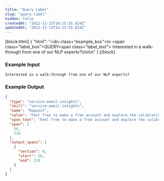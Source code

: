 ```yaml
---
title: "Query Label"
slug: "query-label"
hidden: false
createdAt: "2022-11-13T14:15:55.824Z"
updatedAt: "2022-11-13T14:15:55.824Z"
---
```

[block:html]
{
  "html": "<div class=\"example_box\">\n <span class=\"label_box\">QUERY</span><span class=\"label_text\"> Interested in a walk-through from one of our NLP experts?\n</div>\n\n<style>\n  .label_box { \n    box-sizing: border-box;\n    border-width: 0px;\n    border-style: solid;\n    border-bottom-left-radius: 0.25rem;\n    border-top-left-radius: 0.25rem;\n    border-top-right-radius: 0.25rem;\n    background-color: rgb(241, 59, 233);\n    color: white;\n    padding: 2px;\n    position: relative;\n    outline-style: none;\">\n  }\n  .label_text {\n    box-sizing: border-box;\n    border-width: 0px 0px 2px;\n    border-style: solid;\n    border-color: rgb(241, 59, 233);\n\t}\n  .example_box {\n    max-width: 40rem;\n    margin: 0 auto;\n    background-color: rgb(243, 245, 249);\n    padding: 18px;\n    line-height: 28px;\n  }\n  .tooltip {\n    color:white;\n    background-color: black;\n    width: 120px;\n    position: absolute;\n        top: 26px;\n        left: 15px;\n  }\n</style>"
}
[/block]



### Example Input

```
Interested in a walk-through from one of our NLP experts?
```



### Example Output

```json
{
  "type": "service-email-insights",
  "skill": "service-email-insights",
  "name": "Request",
  "value": "Feel free to make a free account and explore the calibration capabilities, maybe you can launch a batch in the morning and check the results at lunchtime!",
  "span_text": "Feel free to make a free account and explore the calibration capabilities, maybe you can launch a batch in the morning and check the results at lunchtime!",
  "span": [
    56,
    210
  ],
  "output_spans": [
    {
      "section": 0,
      "start": 56,
      "end": 210
    }
  ]
}
```
